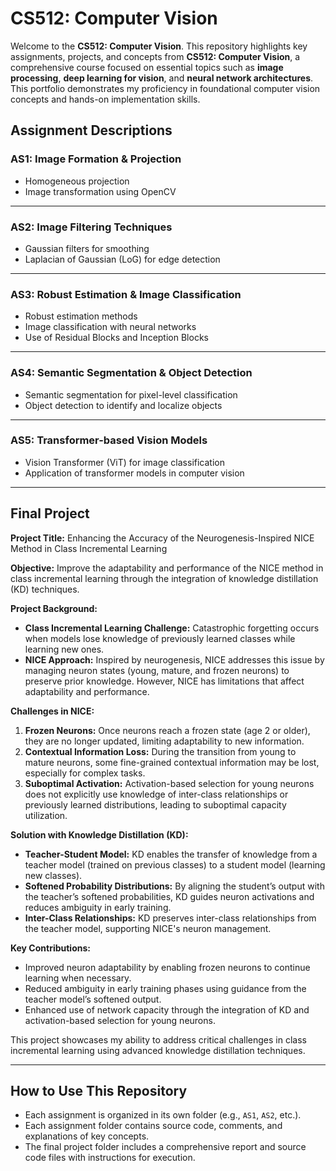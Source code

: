 # CS512: Computer Vision

Welcome to the **CS512: Computer Vision**. This repository highlights key assignments, projects, and concepts from **CS512: Computer Vision**, a comprehensive course focused on essential topics such as **image processing**, **deep learning for vision**, and **neural network architectures**. This portfolio demonstrates my proficiency in foundational computer vision concepts and hands-on implementation skills.

## **Assignment Descriptions**

### **AS1: Image Formation & Projection**
- Homogeneous projection
- Image transformation using OpenCV

---

### **AS2: Image Filtering Techniques**
- Gaussian filters for smoothing
- Laplacian of Gaussian (LoG) for edge detection

---

### **AS3: Robust Estimation & Image Classification**
- Robust estimation methods
- Image classification with neural networks
- Use of Residual Blocks and Inception Blocks

---

### **AS4: Semantic Segmentation & Object Detection**
- Semantic segmentation for pixel-level classification
- Object detection to identify and localize objects

---

### **AS5: Transformer-based Vision Models**
- Vision Transformer (ViT) for image classification
- Application of transformer models in computer vision

---

## **Final Project**

**Project Title:** Enhancing the Accuracy of the Neurogenesis-Inspired NICE Method in Class Incremental Learning

**Objective:** Improve the adaptability and performance of the NICE method in class incremental learning through the integration of knowledge distillation (KD) techniques.

**Project Background:**
- **Class Incremental Learning Challenge:** Catastrophic forgetting occurs when models lose knowledge of previously learned classes while learning new ones. 
- **NICE Approach:** Inspired by neurogenesis, NICE addresses this issue by managing neuron states (young, mature, and frozen neurons) to preserve prior knowledge. However, NICE has limitations that affect adaptability and performance.
  
**Challenges in NICE:**
1. **Frozen Neurons:** Once neurons reach a frozen state (age 2 or older), they are no longer updated, limiting adaptability to new information.
2. **Contextual Information Loss:** During the transition from young to mature neurons, some fine-grained contextual information may be lost, especially for complex tasks.
3. **Suboptimal Activation:** Activation-based selection for young neurons does not explicitly use knowledge of inter-class relationships or previously learned distributions, leading to suboptimal capacity utilization.
  
**Solution with Knowledge Distillation (KD):**
- **Teacher-Student Model:** KD enables the transfer of knowledge from a teacher model (trained on previous classes) to a student model (learning new classes).
- **Softened Probability Distributions:** By aligning the student’s output with the teacher’s softened probabilities, KD guides neuron activations and reduces ambiguity in early training.
- **Inter-Class Relationships:** KD preserves inter-class relationships from the teacher model, supporting NICE's neuron management.
  
**Key Contributions:**
- Improved neuron adaptability by enabling frozen neurons to continue learning when necessary.
- Reduced ambiguity in early training phases using guidance from the teacher model’s softened output.
- Enhanced use of network capacity through the integration of KD and activation-based selection for young neurons.

This project showcases my ability to address critical challenges in class incremental learning using advanced knowledge distillation techniques.

---

## **How to Use This Repository**
- Each assignment is organized in its own folder (e.g., `AS1`, `AS2`, etc.).
- Each assignment folder contains source code, comments, and explanations of key concepts.
- The final project folder includes a comprehensive report and source code files with instructions for execution.